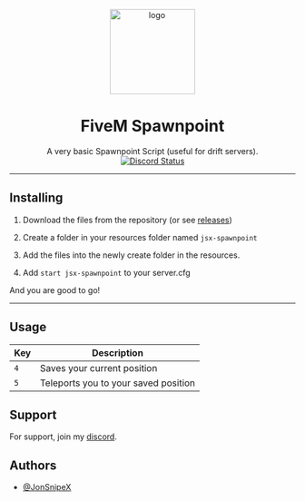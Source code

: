 <p align="center">
  <a href="https://discord.gg/driftzone" rel="noopener" target="_blank"><img width="150" src="https://cdn.discordapp.com/attachments/1121058616653385829/1129459714539917333/newdzlogo.png" alt="logo"></a></p>
</p>
<h1 align="center">FiveM Spawnpoint</h1>

<div align="center">
A very basic Spawnpoint Script (useful for drift servers).
</div>

<div align="center">
<a href="https://discord.gg/driftzone" title="Chat on Discord"><img alt="Discord Status" src="https://discordapp.com/api/guilds/982291569589780520/widget.png"></a>
</div>


<hr>

## Installing

1) Download the files from the repository (or see [releases](https://github.com/JonSnipeX/Fivem-Spawnpoint/releases))

2) Create a folder in your resources folder named ```jsx-spawnpoint```

3) Add the files into the newly create folder in the resources.

4) Add ```start jsx-spawnpoint``` to your server.cfg

And you are good to go!

<hr>

## Usage

Key | Description |
--- | --- |
`4` | Saves your current position |
`5` | Teleports you to your saved position |


## Support

For support, join my [discord](https://discord.gg/driftzone).

## Authors

- [@JonSnipeX](https://github.com/jonsnipex)

